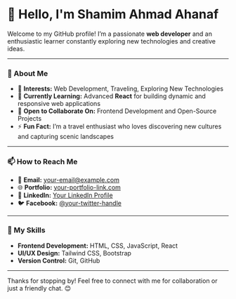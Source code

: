 # 👋 Hello, I'm Shamim Ahmad Ahanaf  

Welcome to my GitHub profile! I’m a passionate **web developer** and an enthusiastic learner constantly exploring new technologies and creative ideas.  

---

### 🌟 About Me  
- 👀 **Interests:** Web Development, Traveling, Exploring New Technologies  
- 🌱 **Currently Learning:** Advanced **React** for building dynamic and responsive web applications  
- 💞️ **Open to Collaborate On:** Frontend Development and Open-Source Projects  
- ⚡ **Fun Fact:** I’m a travel enthusiast who loves discovering new cultures and capturing scenic landscapes  

---

### 📫 How to Reach Me  
- 📧 **Email:** [your-email@example.com](mailto:your-email@example.com)  
- 🌐 **Portfolio:** [your-portfolio-link.com](https://your-portfolio-link.com)
- 💼 **LinkedIn:** [Your LinkedIn Profile](www.linkedin.com/in/shamim-ahmad-772484331)  
- 🐦 **Facebook:** [@your-twitter-handle](https://www.facebook.com/profile.php?id=100092273649975&mibextid=ZbWKwL)  


---

### 🚀 My Skills  
- **Frontend Development:** HTML, CSS, JavaScript, React
- **UI/UX Design:** Tailwind CSS, Bootstrap    
- **Version Control:** Git, GitHub  


---

Thanks for stopping by! Feel free to connect with me for collaboration or just a friendly chat. 😊  

<!---
shamim-ahmad-ahnaf/shamim-ahmad-ahnaf is a ✨ special ✨ repository because its `README.md` (this file) appears on your GitHub profile.
You can click the Preview link to take a look at your changes.
--->
